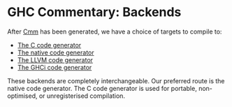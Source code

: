 # GHC Commentary: Backends



After [Cmm](commentary/compiler/cmm-type) has been generated, we have a choice of targets to compile to:


- [The C code generator](commentary/compiler/backends/ppr-c)
- [The native code generator](commentary/compiler/backends/ncg)
- [The LLVM code generator](commentary/compiler/backends/llvm)
- [The GHCi code generator](commentary/compiler/backends/gh-ci)


These backends are completely interchangeable.  Our preferred route is the native code generator.  The C code generator is used for portable, non-optimised, or unregisterised compilation.


